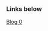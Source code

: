 ### Links below 

[Blog 0](https://github.com/lucassha/DevOps-Student-Roadmap/blob/master/Blogs/Blog0.md)
